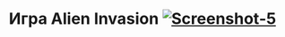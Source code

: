 <h1 align="center">Игра Alien Invasion</a> 
<a href='https://postimages.org/' target='_blank'><img src='https://i.postimg.cc/zB681ZM5/Screenshot-5.png' border='0' alt='Screenshot-5'/></a>


  

